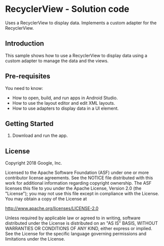 RecyclerView - Solution code
============================

Uses a RecyclerView to display data. Implements a custom adapter for the
RecyclerView.

Introduction
------------

This sample shows how to use a RecyclerView to display data using a custom
adapter to manage the data and the views.

Pre-requisites
--------------

You need to know:
- How to open, build, and run apps in Android Studio.
- How to use the layout editor and edit XML layouts.
- How to use adapters to display data in a UI element.

Getting Started
---------------

1. Download and run the app.

License
-------

Copyright 2018 Google, Inc.

Licensed to the Apache Software Foundation (ASF) under one or more contributor
license agreements.  See the NOTICE file distributed with this work for
additional information regarding copyright ownership.  The ASF licenses this
file to you under the Apache License, Version 2.0 (the "License"); you may not
use this file except in compliance with the License.  You may obtain a copy of
the License at

  http://www.apache.org/licenses/LICENSE-2.0

Unless required by applicable law or agreed to in writing, software
distributed under the License is distributed on an "AS IS" BASIS, WITHOUT
WARRANTIES OR CONDITIONS OF ANY KIND, either express or implied.  See the
License for the specific language governing permissions and limitations under
the License.
